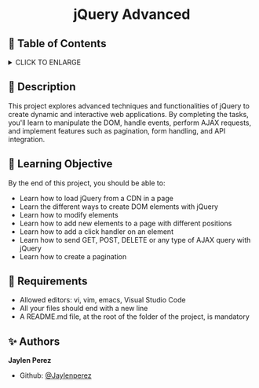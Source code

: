 # <p align="center">jQuery Advanced</p>

## :bookmark: Table of Contents
<details>
        <summary>
        CLICK TO ENLARGE
        </summary>
        :memo: <a href="#description">Description</a>
        <br>
        :school: <a href="#learning objective">Learning Objective</a>
        <br>
        :floppy_disk: <a href="#requirements">Requirements</a>
        <br>
        :sparkles: <a href="#authors">Authors</a>
</details>

## :memo: <span id="description">Description</span>
This project explores advanced techniques and functionalities of jQuery to create dynamic and interactive web applications. By completing the tasks, you'll learn to manipulate the DOM, handle events, perform AJAX requests, and implement features such as pagination, form handling, and API integration.
## :school: <span id="learning objective">Learning Objective</span>

By the end of this project, you should be able to:

* Learn how to load jQuery from a CDN in a page
* Learn the different ways to create DOM elements with jQuery
* Learn how to modify elements
* Learn how to add new elements to a page with different positions
* Learn how to add a click handler on an element
* Learn how to send GET, POST, DELETE or any type of AJAX query with jQuery
* Learn how to create a pagination
## :floppy_disk: <span id="requirements">Requirements</span>

* Allowed editors: vi, vim, emacs, Visual Studio Code
* All your files should end with a new line
* A README.md file, at the root of the folder of the
project, is mandatory

## :sparkles: <span id="authors">Authors</span>

**Jaylen Perez**
- Github: [@Jaylenperez](https://github.com/Jaylenperez)